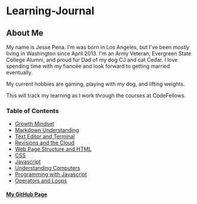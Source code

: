 # Learning-Journal

## About Me
My name is Jesse Pena.  I'm was born in Los Angeles, but I've been *mostly* living in Washington since April 2013. I'm an Army Veteran, Evergreen State College Alumni, and proud fur Dad of my dog CJ and cat Cedar. I love spending time with my fiancée and look forward to getting married eventually.

My current hobbies are gaming, playing with my dog, and lifting weights.

This will track my learning as I work through the courses at CodeFellows.

### **Table of Contents**

* [Growth Mindset](https://jpchato.github.io/learning-journal/growthmindset)
* [Markdown Understanding](https://jpchato.github.io/learning-journal/markdown)
* [Text Editor and Terminal](https://jpchato.github.io/learning-journal/texteditor)
* [Revisions and the Cloud](https://jpchato.github.io/learning-journal/revisionsandthecloud)
* [Web Page Structure and HTML](https://jpchato.github.io/learning-journal/structurewebpageswithhtml)
* [CSS](https://jpchato.github.io/learning-journal/cssreading)
* [Javascript](https://jpchato.github.io/learning-journal/javascript)
* [Understanding Computers](https://jpchato.github.io/learning-journal/howcomputerswork)
* [Programming with Javascript](https://jpchato.github.io/learning-journal/jsprogramming)
* [Operators and Loops](https://jpchato.github.io/learning-journal/operatorsandloops)
#### [My GitHub Page](https://github.com/jpchato)


